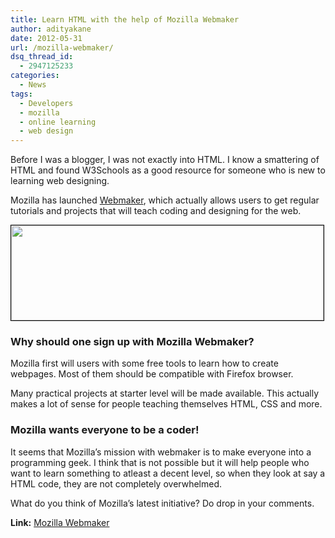 ```yaml
---
title: Learn HTML with the help of Mozilla Webmaker
author: adityakane
date: 2012-05-31
url: /mozilla-webmaker/
dsq_thread_id:
  - 2947125233
categories:
  - News
tags:
  - Developers
  - mozilla
  - online learning
  - web design
---
```

Before I was a blogger, I was not exactly into HTML. I know a smattering of HTML and found W3Schools as a good resource for someone who is new to learning web designing.

Mozilla has launched <a href="http://www.mozilla.org/en-US/webmaker/" onclick="_gaq.push(['_trackEvent', 'outbound-article', 'http://www.mozilla.org/en-US/webmaker/', 'Webmaker']);" >Webmaker</a>, which actually allows users to get regular tutorials and projects that will teach coding and designing for the web.

<a href="http://devilsworkshop.org/mozilla-webmaker/mozilla_webmaker/" rel="attachment wp-att-58422"><img class="alignnone size-full wp-image-58422" style="border: 1px solid black;" title="Mozilla Webmaker" src="http://cdn.devilsworkshop.org/files/2012/05/Mozilla_Webmaker.png" alt="" width="500" height="152" /></a>

### Why should one sign up with Mozilla Webmaker?

Mozilla first will users with some free tools to learn how to create webpages. Most of them should be compatible with Firefox browser.

Many practical projects at starter level will be made available. This actually makes a lot of sense for people teaching themselves HTML, CSS and more.

### Mozilla wants everyone to be a coder!

It seems that Mozilla&#8217;s mission with webmaker is to make everyone into a programming geek. I think that is not possible but it will help people who want to learn something to atleast a decent level, so when they look at say a HTML code, they are not completely overwhelmed.

What do you think of Mozilla&#8217;s latest initiative? Do drop in your comments.

**Link:** <a href="http://www.mozilla.org/en-US/webmaker/" onclick="_gaq.push(['_trackEvent', 'outbound-article', 'http://www.mozilla.org/en-US/webmaker/', 'Mozilla Webmaker']);" >Mozilla Webmaker</a>
